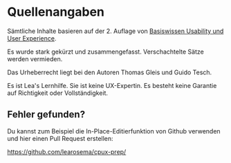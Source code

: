 # Quellenangaben

Sämtliche Inhalte basieren auf der 2. Auflage von
[Basiswissen Usability und User Experience](https://dpunkt.de/produkt/basiswissen-usability-und-user-experience-2/).

Es wurde stark gekürzt und zusammengefasst.
Verschachtelte Sätze werden vermieden.

Das Urheberrecht liegt bei den Autoren Thomas Gleis und Guido Tesch.

Es ist Lea's Lernhilfe. Sie ist keine UX-Expertin.
Es besteht keine Garantie auf Richtigkeit oder Vollständigkeit.

## Fehler gefunden?

Du kannst zum Beispiel die In-Place-Editierfunktion von Github 
verwenden und hier einen Pull Request erstellen: 

<https://github.com/learosema/cpux-prep/>
